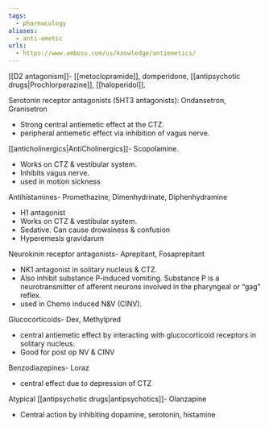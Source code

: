 ```yaml
---
tags:
  - pharmacology
aliases:
  - anti-emetic
urls:
  - https://www.amboss.com/us/knowledge/antiemetics/
---
```

[[D2 antagonism]]- [[metoclopramide]], domperidone, [[antipsychotic drugs|Prochlorperazine]], [[haloperidol]].

Serotonin receptor antagonists (5HT3 antagonists): Ondansetron, Granisetron
- Strong central antiemetic effect at the CTZ. 
- peripheral antiemetic effect via inhibition of vagus nerve.

[[anticholinergics|AntiCholinergics]]- Scopolamine.
- Works on CTZ & vestibular system. 
- Inhibits vagus nerve. 
- used in motion sickness

Antihistamines- Promethazine, Dimenhydrinate, Diphenhydramine
- H1 antagonist
- Works on CTZ & vestibular system. 
- Sedative. Can cause drowsiness & confusion
- Hyperemesis gravidarum

Neurokinin receptor antagonists- Aprepitant, Fosaprepitant
- NK1 antagonist in solitary nucleus & CTZ. 
- Also inhibit substance P-induced vomiting. Substance P is a neurotransmitter of afferent neurons involved in the pharyngeal or “gag” reflex.
- used in Chemo induced N&V (CINV). 

Glucocorticoids- Dex, Methylpred
- central antiemetic effect by interacting with glucocorticoid receptors in solitary nucleus. 
- Good for post op NV & CINV

Benzodiazepines- Loraz
- central effect due to depression of CTZ

Atypical [[antipsychotic drugs|antipsychotics]]- Olanzapine
- Central action by inhibiting dopamine, serotonin, histamine